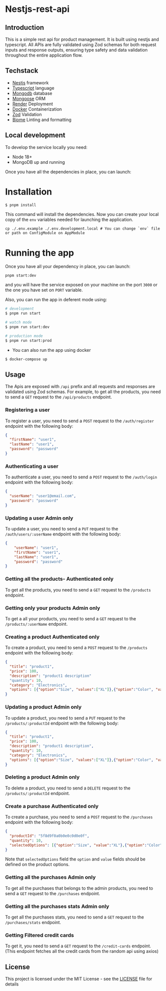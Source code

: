 # Nestjs-rest-api
## Introduction

This is a simple rest api for product management. It is built using nestjs and typescript. All APIs are fully validated using Zod schemas for both request inputs and response outputs, ensuring type safety and data validation throughout the entire application flow.

## Techstack

- [Nestjs](https://nestjs.com/) framework
- [Typescript](https://www.typescriptlang.org/) language
- [Mongodb](https://www.mongodb.com/) database
- [Mongoose](https://mongoosejs.com/) ORM
- [Render](https://render.com/) Deployment
- [Docker](https://www.docker.com/) Containerization
- [Zod](https://www.npmjs.com/package/zod) Validation
- [Biome](https://biomejs.dev/) Linting and formatting


## Local development

To develop the service locally you need:

- Node 18+
- MongoDB up and running

Once you have all the dependencies in place, you can launch:

# Installation

```bash
$ pnpm install
```
This command will install the dependencies. Now you can create your local copy of the `env` variables needed for launching the application.

```shell
cp ./.env.example ./.env.development.local # You can change `env` file or path on ConfigModule on AppModule
```
# Running the app
Once you have all your dependency in place, you can launch:
```shell
pnpm start:dev
```
and you will have the service exposed on your machine on the port `3000` or the one you have set on `PORT` variable.

Also, you can run the app in deferent mode using:
```bash
# development
$ pnpm run start

# watch mode
$ pnpm run start:dev

# production mode
$ pnpm run start:prod
```
- You can also run the app using docker
```bash
$ docker-compose up
```
## Usage
The Apis are exposed with `/api` prefix and all requests and responses are validated using Zod schemas. For example, to get all the products, you need to send a `GET` request to the `/api/products` endpoint.

### Registering a user
To register a user, you need to send a `POST` request to the `/auth/register` endpoint with the following body:
```json
{
  "firstName": "user1",
  "lastName": "user1",
  "password": "password"
}
```
### Authenticating a user
To authenticate a user, you need to send a `POST` request to the `/auth/login` endpoint with the following body:
```json
{
  "userName": "user1@email.com",
  "password": "password"
}
```
### Updating a user **Admin only**
To update a user, you need to send a `PUT` request to the `/auth/users/:userName` endpoint with the following body:
```json
{
    "userName": "user1",
    "firstName": "user1",
    "lastName": "user1",
    "password": "password"
}
```
### Getting all the products- **Authenticated only**
To get all the products, you need to send a `GET` request to the `/products` endpoint.
### Getting only your products **Admin only**
To get a all your products, you need to send a `GET` request to the `/products/:userName` endpoint.
### Creating a product **Authenticated only**
To create a product, you need to send a `POST` request to the `/products` endpoint with the following body:
```json
{
  "title": "product1",
  "price": 100,
  "description": "product1 description"
  "quantity": 10,
  "category": "Electronics",
  "options": [{"option":"Size", "values":["XL"]},{"option":"Color", "values":["Blue"]}]
}
```
### Updating a product **Admin only**
To update a product, you need to send a `PUT` request to the `/products/:productId` endpoint with the following body:
```json
{
  "title": "product1",
  "price": 100,
  "description": "product1 description",
  "quantity": 10,
  "category": "Electronics",
  "options": [{"option":"Size", "values":["XL"]},{"option":"Color", "values":["Blue"]}]
}
```
### Deleting a product **Admin only**
To delete a product, you need to send a `DELETE` request to the `/products/:productId` endpoint.
### Create a purchase **Authenticated only**
To create a purchase, you need to send a `POST` request to the `/purchases` endpoint with the following body:
```json
{
  "productId": "5f8d9f0a0b0e0c0d0e0f",
  "quantity": 10,
  "selectedOptions": [{"option":"Size", "value":"XL"},{"option":"Color", "value":"Blue"}]
}
```
Note that `selectedOptions` field the `option` and `value` fields should be defined on the product options.

### Getting all the purchases **Admin only**
To get all the purchases that belongs to the admin products, you need to send a `GET` request to the `/purchases` endpoint.

### Getting all the purchases stats **Admin only**
To get all the purchases stats, you need to send a `GET` request to the `/purchases/stats` endpoint.

### Getting Filtered credit cards
To get it, you need to send a `GET` request to the `/credit-cards` endpoint.
(This endpoint fetches all the credit cards from the random api using axios)

## License

This project is licensed under the MIT License - see the [LICENSE](LICENSE) file for details
